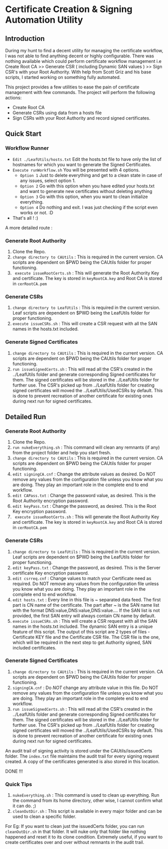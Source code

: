 # Certificate Creation & Signing Automation Utility

## Introduction

During my hunt to find a decent utility for managing the certificate workflow, I was not able to find anything decent
or highly configurable.
There was nothing available which could perform certificate workflow management i.e Create Root CA >> 
Generate CSR ( including Dynamic SAN values ) >> Sign CSR's with your Root Authority.
With help from Scott Griz and his base scripts, I started working on something fully automated.  

This project provides a few utilities to ease the pain of certificate management with few commands.
 The project will perform the following actions:
* Create Root CA
* Generate CSRs using data from a hosts file
* Sign CSRs with your Root Authority and record signed certificates. 

## Quick Start
### Workflow Runner 

* `Edit ./LeafUtils/hosts.txt` Edit the hosts.txt file to have only the list of hostnames for which you want to generate the Signed Certificates.
* `Execute runWorkflow.sh` You will be presented with 4 options. 
  - `Option 1` Just to delete everything and get to a clean state in case of any issues, select option 1. 
  - `Option 2` Go with this option when you have edited your hosts.txt and want to generate new certificates without deleting anything 
  - `Option 3` Go with this option, when you want to clean initialize everything. 
  - `Option 4` Do nothing and exit. I was just checking if the script even works or not. :D 
* That's all ! :) 

A more detailed route :

### Generate Root Authority 

1. Clone the Repo.
2. `change directory to CAUtils` : This is required in the current version. 
CA scripts are dependent on $PWD being the CAUtils folder for proper functioning.
3. ` execute issueRootCerts.sh` : This will generate the Root Authority Key and certificate.
The key is stored in `keyRootCA.key` and Root CA is stored in `cerRootCA.pem`

### Generate CSRs
1. `change directory to LeafUtils` : This is required in the current version. 
Leaf scripts are dependent on $PWD being the LeafUtils folder for proper functioning.
2. `execute issueCSRs.sh` : This will create a CSR request with all the SAN names in the hosts.txt included.

### Generate Signed Certificates
1. `change directory to CAUtils` : This is required in the current version. 
CA scripts are dependent on $PWD being the CAUtils folder for proper functioning.
2. `run issueSignedCerts.sh` :  This will read all the CSR's created in the ../LeafUtils folder and generate corresponding Signed certificates for them.
The signed certificates will be stored in the ../LeafUtils folder for further use.
The CSR's picked up from ../LeafUtils folder for creating signed certificates will moved the ../LeafUtils/UsedCSRs by default. 
This is done to prevent recreation of another certificate for existing ones during next run for signed certificates.  

## Detailed Run 

### Generate Root Authority 

1. Clone the Repo.
2. `run nukeEverything.sh` : This command will clean any remnants (if any) from the project folder and help you start fresh.
3. `change directory to CAUtils` : This is required in the current version. 
CA scripts are dependent on $PWD being the CAUtils folder for proper functioning.
4. `edit signingCA.cnf` : Change the attribute values as desired. 
Do NOT remove any values from the configuration file unless you know what you are doing.
They play an important role in the complete end to end workflow. 
5. `edit CAPass.txt` : Change the password value, as desired. 
This is the Root Authority encryption password.
6. `edit keyPass.txt` : Change the password, as desired.
This is the Root Key encryption password.
7. ` execute issueRootCerts.sh` : This will generate the Root Authority Key and certificate.
The key is stored in `keyRootCA.key` and Root CA is stored in `cerRootCA.pem`


### Generate CSRs
1. `change directory to LeafUtils` : This is required in the current version. 
Leaf scripts are dependent on $PWD being the LeafUtils folder for proper functioning.
2. `edit keyPass.txt` : Change the password, as desired.
This is the Server certificate Key encryption password.
3. `edit csrreq.cnf` : Change values to match your Certificate need as required.
Do NOT remove any values from the configuration file unless you know what you are doing.
They play an important role in the complete end to end workflow. 
4. `edit hosts.txt` : Every line in this file is ~ separated data feed.
The first part is CN name of the certificate.
The part after ~ is the SAN name list with the format DNS:value,DNS:value,DNS:value....
If the SAN list is not provided, the first SAN entry will always contain CN name by default.
5. `execute issueCSRs.sh` : This will create a CSR request with all the SAN names in the hosts.txt included.
The dynamic SAN entry is a unique feature of this script. 
The output of this script are 2 types of files - 
Certificate KEY file and the Certificate CSR file. 
The CSR file is the one, which will be required in the next step to get Authority signed, SAN included certificates. 


### Generate Signed Certificates
1. `change directory to CAUtils` : This is required in the current version. 
CA scripts are dependent on $PWD being the CAUtils folder for proper functioning.
2. `signingCA.cnf` : Do _NOT_ change any attribute value in this file. 
Do NOT remove any values from the configuration file unless you know what you are doing.
They play an important role in the complete end to end workflow. 
3. `run issueSignedCerts.sh` :  This will read all the CSR's created in the ../LeafUtils folder and generate corresponding Signed certificates for them.
The signed certificates will be stored in the ../LeafUtils folder for further use.
The CSR's picked up from ../LeafUtils folder for creating signed certificates will moved the ../LeafUtils/UsedCSRs by default. 
This is done to prevent recreation of another certificate for existing ones during next run for signed certificates.  

An audit trail of signing activity is stored under the CAUtils/issuedCerts folder. 
The `index.txt` file maintains the audit trail for every signing request created. 
A copy of the certificates generated is also stored in this location.

DONE !!! 

### Quick Tips
1. `nukeEverything.sh` : This command is used to clean up everything. 
Run the command from its home directory, other wise, I cannot confirm what it can do. ;) 
2. `cleanOutDir.sh` : This script is available in every major folder and can be used to clean a specific folder. 

For Eg: If you want to clean just the issuedCerts folder, you can run `cleanOutDir.sh` in that folder. 
It will nuke only that folder like nothing happened and reset it to its clone condition. 
Extremely useful, if you want to create certificates over and over without remnants in the audit trail.
